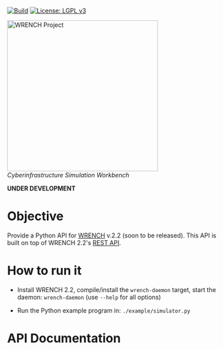 [![Build][build-badge]][build-link]
[![License: LGPL v3][license-badge]](LICENSE)

<a href="https://wrench-project.org" target="_blank"><img src="https://wrench-project.org/images/logo-horizontal.png" width="350" alt="WRENCH Project" /></a>
<br/>_Cyberinfrastructure Simulation Workbench_

**UNDER DEVELOPMENT**

# Objective

Provide a Python API for [WRENCH](https://wrench-project.org) v.2.2 (soon to be released). This API is built on top of WRENCH 2.2's [REST API](https://wrench-project.org/wrench/2.2-dev/rest_api.html).

# How to run it

  - Install WRENCH 2.2, compile/install the `wrench-daemon` target, start the daemon: `wrench-daemon` (use `--help` for all options)

  - Run the Python example program in: `./example/simulator.py` 

# API Documentation


[build-badge]:         https://github.com/wrench-project/wrench-api/workflows/Build/badge.svg
[build-link]:          https://github.com/wrench-project/wrench-api/actions
[license-badge]:       https://img.shields.io/badge/License-LGPL%20v3-blue.svg
